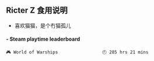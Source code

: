 ## Ricter Z 食用说明
- 喜欢猫猫，是个冇猫孤儿

<!-- steam-box start -->
#### - Steam playtime leaderboard
```text
🎮 World of Warships                 🕘 285 hrs 21 mins
```
<!-- Powered by https://github.com/YouEclipse/steam-box . -->
<!-- steam-box end -->
